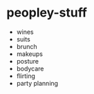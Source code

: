 # peopley-stuff

- wines
- suits
- brunch
- makeups
- posture
- bodycare
- flirting
- party planning
